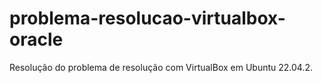 # problema-resolucao-virtualbox-oracle
Resolução do problema de resolução com VirtualBox em Ubuntu 22.04.2.
